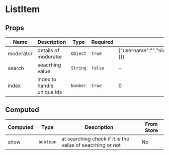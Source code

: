 # ListItem

## Props

<!-- @vuese:ListItem:props:start -->
|Name|Description|Type|Required|Default|
|---|---|---|---|---|
|moderator|details of moderator|`Object`|`true`|{"username":"","nickname":"","dateOfModeration":"","permissions":[]}|
|search|seacrhing value|`String`|`false`|-|
|index|index to handle unique ids|`Number`|`true`|0|

<!-- @vuese:ListItem:props:end -->


## Computed

<!-- @vuese:ListItem:computed:start -->
|Computed|Type|Description|From Store|
|---|---|---|---|
|show|`boolean`|at searching check if it is the value of seacrhing or not|No|

<!-- @vuese:ListItem:computed:end -->


